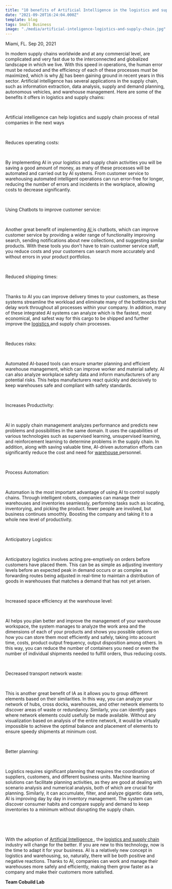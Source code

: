 ```yaml
---
title: "10 benefits of Artificial Intelligence in the logistics and supply chain process of retail companies"
date: "2021-09-20T16:24:04.000Z"
template: blog
tags: Small Business
image: "./media/artificial-inteligence-logistics-and-supply-chain.jpg"
---
```


Miami, FL. Sep 20, 2021

In modern supply chains worldwide and at any commercial level, are complicated and very fast due to the interconnected and globalized landscape in which we live.  With this speed in operations, the human error must be reduced and the efficiency of each of these processes must be maximized, which is why <a target="_blank" href="https://www.cobuildlab.com/blog/Why-to-Use-Automatic-Identification-and-Data-Capture-in-Warehouses-and-Distribution-Centers-this-2020/"> AI</a> has been gaining ground in recent years in this sector. Artificial intelligence has several applications in the supply chain, such as information extraction, data analysis, supply and demand planning, autonomous vehicles, and warehouse management. Here are some of the benefits it offers in logistics and supply chains:

<br>

<title-2>Artificial intelligence can help logistics and supply chain process of retail companies in the next ways</title-2>

<br>

<title-3>Reduces operating costs:</title-3>

<br>

By implementing AI in your logistics and supply chain activities you will be saving a good amount of money, as many of these processes will be automated and carried out by AI systems.   From customer service to warehousing automated intelligent operations can run error-free for longer, reducing the number of errors and incidents in the workplace, allowing costs to decrease significantly.

<br>

<title-3>Using Chatbots to improve customer service:</title-3>

<br>

Another great benefit of implementing <a target="_blank" href="https://www.cobuildlab.com/blog/Artificial-Intelligence-What-is-it/"> AI </a> is chatbots, which can improve customer service by providing a wider range of functionality improving search, sending notifications about new collections, and suggesting similar products.  With these tools you don't have to train customer service staff, you reduce costs and your customers can search more accurately and without errors in your product portfolios.

<br>

<title-3>Reduced shipping times:</title-3>

<br>

Thanks to AI you can improve delivery times to your customers, as these systems streamline the workload and eliminate many of the bottlenecks that delay work throughout all processes within your company. In addition, many of these integrated AI systems can analyze which is the fastest, most economical, and safest way for this cargo to be shipped and further improve the <a target="_blank" href="https://www.cobuildlab.com/blog/custom-software-development-process-in-2021-step-by-step-towards-digital-transformation-in-logistics/"> logistics </a> and supply chain processes. 

<br>

<title-3>Reduces risks:</title-3>

<br>

Automated AI-based tools can ensure smarter planning and efficient warehouse management, which can improve worker and material safety. AI can also analyze workplace safety data and inform manufacturers of any potential risks. This helps manufacturers react quickly and decisively to keep warehouses safe and compliant with safety standards.

<br>

<title-3>Increases Productivity:</title-3>

<br>

AI in supply chain management analyzes performance and predicts new problems and possibilities in the same domain. It uses the capabilities of various technologies such as supervised learning, unsupervised learning, and reinforcement learning to determine problems in the supply chain. In addition, along with saving valuable time, AI-driven automation efforts can significantly reduce the cost and need for <a target="_blank" href="https://www.cobuildlab.com/blog/Why-to-Use-Automatic-Identification-and-Data-Capture-in-Warehouses-and-Distribution-Centers-this-2020/"> warehouse </a> personnel. 

<br>

<title-3>Process Automation:</title-3>

<br>

Automation is the most important advantage of using AI to control supply chains. Through intelligent robots, companies can manage their warehouses and inventories seamlessly, performing tasks such as locating, inventorying, and picking the product. fewer people are involved, but business continues smoothly. Boosting the company and taking it to a whole new level of productivity.

<br>

<title-3>Anticipatory Logistics:</title-3>

<br>

Anticipatory logistics involves acting pre-emptively on orders before customers have placed them. This can be as simple as adjusting inventory levels before an expected peak in demand occurs or as complex as forwarding routes being adjusted in real-time to maintain a distribution of goods in warehouses that matches a demand that has not yet arisen.

<br>

<title-3>Increased space efficiency at the warehouse level:</title-3>

<br>

AI helps you plan better and improve the management of your warehouse workspace, the system manages to analyze the work area and the dimensions of each of your products and shows you possible options on how you can store them most efficiently and safely, taking into account time, costs, product output frequency, output disposition among others. In this way, you can reduce the number of containers you need or even the number of individual shipments needed to fulfill orders, thus reducing costs.

<br>

<title-3>Decreased transport network waste:</title-3>

<br>

This is another great benefit of IA as it allows you to group different elements based on their similarities. In this way, you can analyze your network of hubs, cross docks, warehouses, and other network elements to discover areas of waste or redundancy. Similarly, you can identify gaps where network elements could usefully be made available. Without any visualization based on analysis of the entire network, it would be virtually impossible to achieve the optimal balance and placement of elements to ensure speedy shipments at minimum cost.

<br>

<title-3>Better planning:</title-3>

<br>

Logistics requires significant planning that requires the coordination of suppliers, customers, and different business units. Machine learning solutions can facilitate planning activities, as they are good at dealing with scenario analysis and numerical analysis, both of which are crucial for planning. Similarly, it can accumulate, filter, and analyze gigantic data sets, AI is improving day by day in inventory management. The system can discover consumer habits and compare supply and demand to keep inventories to a minimum without disrupting the supply chain.

<br>

<youtube-video id="6EDCnhbUpgE"></youtube-video>

<br>

With the adoption of <a target="_blank" href="https://www.cobuildlab.com/services/artificial-intelligence-development/"> Artificial Intelligence </a>, the <a target="_blank" href="https://www.cobuildlab.com/services/custom-software-development/">  logistics and supply chain </a> industry will change for the better. If you are new to this technology, now is the time to adapt it for your business.  AI is a relatively new concept in logistics and warehousing, so, naturally, there will be both positive and negative reactions. Thanks to AI, companies can work and manage their warehouses more safely and efficiently, making them grow faster as a company and make their customers more satisfied. 

**Team Cobuild Lab**
